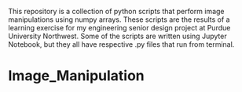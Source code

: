 This repository is a collection of python scripts that perform image manipulations
using numpy arrays. These scripts are the results of a learning exercise for my 
engineering senior design project at Purdue University Northwest. Some of the scripts
are written using Jupyter Notebook, but they all have respective .py files that run
from terminal.
# Image_Manipulation
